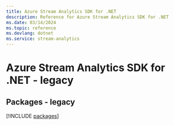 ```yaml
---
title: Azure Stream Analytics SDK for .NET
description: Reference for Azure Stream Analytics SDK for .NET
ms.date: 03/14/2024
ms.topic: reference
ms.devlang: dotnet
ms.service: stream-analytics
---
```

# Azure Stream Analytics SDK for .NET - legacy
## Packages - legacy
[!INCLUDE [packages](stream-analytics-index.md)]